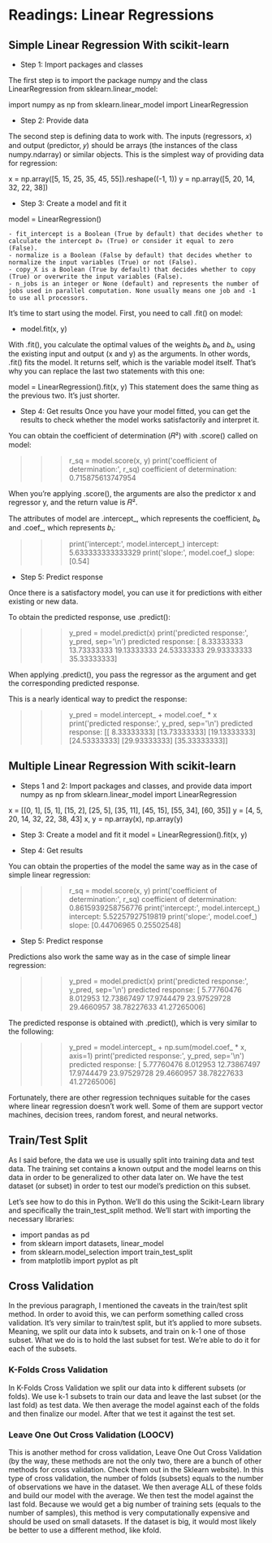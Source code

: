 # Readings: Linear Regressions
## Simple Linear Regression With scikit-learn
* Step 1: Import packages and classes

The first step is to import the package numpy and the class LinearRegression from sklearn.linear_model:

import numpy as np
from sklearn.linear_model import LinearRegression

* Step 2: Provide data

The second step is defining data to work with. The inputs (regressors, 𝑥) and output (predictor, 𝑦) should be arrays (the instances of the class numpy.ndarray) or similar objects. This is the simplest way of providing data for regression:

x = np.array([5, 15, 25, 35, 45, 55]).reshape((-1, 1))
y = np.array([5, 20, 14, 32, 22, 38])

* Step 3: Create a model and fit it

model = LinearRegression()

    - fit_intercept is a Boolean (True by default) that decides whether to calculate the intercept 𝑏₀ (True) or consider it equal to zero (False).
    - normalize is a Boolean (False by default) that decides whether to normalize the input variables (True) or not (False).
    - copy_X is a Boolean (True by default) that decides whether to copy (True) or overwrite the input variables (False).
    - n_jobs is an integer or None (default) and represents the number of jobs used in parallel computation. None usually means one job and -1 to use all processors.

It’s time to start using the model. First, you need to call .fit() on model:

* model.fit(x, y)

With .fit(), you calculate the optimal values of the weights 𝑏₀ and 𝑏₁, using the existing input and output (x and y) as the arguments. In other words, .fit() fits the model. It returns self, which is the variable model itself. That’s why you can replace the last two statements with this one:

model = LinearRegression().fit(x, y)
This statement does the same thing as the previous two. It’s just shorter.

* Step 4: Get results
Once you have your model fitted, you can get the results to check whether the model works satisfactorily and interpret it.

You can obtain the coefficient of determination (𝑅²) with .score() called on model:

>>> r_sq = model.score(x, y)
>>> print('coefficient of determination:', r_sq)
coefficient of determination: 0.715875613747954

When you’re applying .score(), the arguments are also the predictor x and regressor y, and the return value is 𝑅².

The attributes of model are .intercept_, which represents the coefficient, 𝑏₀ and .coef_, which represents 𝑏₁:

>>> print('intercept:', model.intercept_)
intercept: 5.633333333333329
>>> print('slope:', model.coef_)
slope: [0.54]

* Step 5: Predict response

Once there is a satisfactory model, you can use it for predictions with either existing or new data.

To obtain the predicted response, use .predict():

>>> y_pred = model.predict(x)
>>> print('predicted response:', y_pred, sep='\n')
predicted response:
[ 8.33333333 13.73333333 19.13333333 24.53333333 29.93333333 35.33333333]

When applying .predict(), you pass the regressor as the argument and get the corresponding predicted response.

This is a nearly identical way to predict the response:

>>> y_pred = model.intercept_ + model.coef_ * x
>>> print('predicted response:', y_pred, sep='\n')
predicted response:
[[ 8.33333333]
 [13.73333333]
 [19.13333333]
 [24.53333333]
 [29.93333333]
 [35.33333333]]

## Multiple Linear Regression With scikit-learn

* Steps 1 and 2: Import packages and classes, and provide data
import numpy as np
from sklearn.linear_model import LinearRegression

x = [[0, 1], [5, 1], [15, 2], [25, 5], [35, 11], [45, 15], [55, 34], [60, 35]]
y = [4, 5, 20, 14, 32, 22, 38, 43]
x, y = np.array(x), np.array(y)

* Step 3: Create a model and fit it
model = LinearRegression().fit(x, y)

* Step 4: Get results

You can obtain the properties of the model the same way as in the case of simple linear regression:

>>> r_sq = model.score(x, y)
>>> print('coefficient of determination:', r_sq)
coefficient of determination: 0.8615939258756776
>>> print('intercept:', model.intercept_)
intercept: 5.52257927519819
>>> print('slope:', model.coef_)
slope: [0.44706965 0.25502548]

* Step 5: Predict response

Predictions also work the same way as in the case of simple linear regression:

>>> y_pred = model.predict(x)
>>> print('predicted response:', y_pred, sep='\n')
predicted response:
[ 5.77760476  8.012953   12.73867497 17.9744479  23.97529728 29.4660957
 38.78227633 41.27265006]

The predicted response is obtained with .predict(), which is very similar to the following:

>>> y_pred = model.intercept_ + np.sum(model.coef_ * x, axis=1)
>>> print('predicted response:', y_pred, sep='\n')
predicted response:
[ 5.77760476  8.012953   12.73867497 17.9744479  23.97529728 29.4660957
 38.78227633 41.27265006]

Fortunately, there are other regression techniques suitable for the cases where linear regression doesn’t work well. Some of them are support vector machines, decision trees, random forest, and neural networks.

## Train/Test Split
As I said before, the data we use is usually split into training data and test data. The training set contains a known output and the model learns on this data in order to be generalized to other data later on. We have the test dataset (or subset) in order to test our model’s prediction on this subset.

Let’s see how to do this in Python. We’ll do this using the Scikit-Learn library and specifically the train_test_split method. We’ll start with importing the necessary libraries:
* import pandas as pd
* from sklearn import datasets, linear_model
* from sklearn.model_selection import train_test_split
* from matplotlib import pyplot as plt

## Cross Validation
In the previous paragraph, I mentioned the caveats in the train/test split method. In order to avoid this, we can perform something called cross validation. It’s very similar to train/test split, but it’s applied to more subsets. Meaning, we split our data into k subsets, and train on k-1 one of those subset. What we do is to hold the last subset for test. We’re able to do it for each of the subsets.

### K-Folds Cross Validation
In K-Folds Cross Validation we split our data into k different subsets (or folds). We use k-1 subsets to train our data and leave the last subset (or the last fold) as test data. We then average the model against each of the folds and then finalize our model. After that we test it against the test set.

### Leave One Out Cross Validation (LOOCV)
This is another method for cross validation, Leave One Out Cross Validation (by the way, these methods are not the only two, there are a bunch of other methods for cross validation. Check them out in the Sklearn website). In this type of cross validation, the number of folds (subsets) equals to the number of observations we have in the dataset. We then average ALL of these folds and build our model with the average. We then test the model against the last fold. Because we would get a big number of training sets (equals to the number of samples), this method is very computationally expensive and should be used on small datasets. If the dataset is big, it would most likely be better to use a different method, like kfold.
